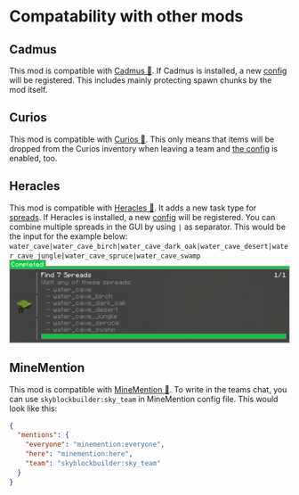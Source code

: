 # Compatability with other mods
## Cadmus
This mod is compatible with [Cadmus 🔗](https://modrinth.com/mod/cadmus). If Cadmus is installed, a new 
[config](config/compat/cadmus.md) will be registered. This includes mainly protecting spawn chunks by the mod itself.

## Curios
This mod is compatible with [Curios 🔗](https://modrinth.com/mod/curios). This only means that
items will be dropped from the Curios inventory when leaving a team and
[the config](config/inventory.md#dropping-inventory) is enabled, too.

## Heracles
This mod is compatible with [Heracles 🔗](https://modrinth.com/mod/heracles). It adds a new task type for
[spreads](packdev/packdev.md#configuring-templates). If Heracles is installed, a new [config](config/compat/heracles.md)
will be registered. You can combine multiple spreads in the GUI by using `|` as separator. This would be the input for 
the example below: 
`water_cave|water_cave_birch|water_cave_dark_oak|water_cave_desert|water_cave_jungle|water_cave_spruce|water_cave_swamp`
![](../../assets/projects/skyblock-builder/compat/heracles.png)

## MineMention
This mod is compatible with [MineMention 🔗](https://modrinth.com/mod/minemention). To write in the 
teams chat, you can use `skyblockbuilder:sky_team` in MineMention config file. This would look like this:
```json
{
  "mentions": {
    "everyone": "minemention:everyone",
    "here": "minemention:here",
    "team": "skyblockbuilder:sky_team"
  }
}
```